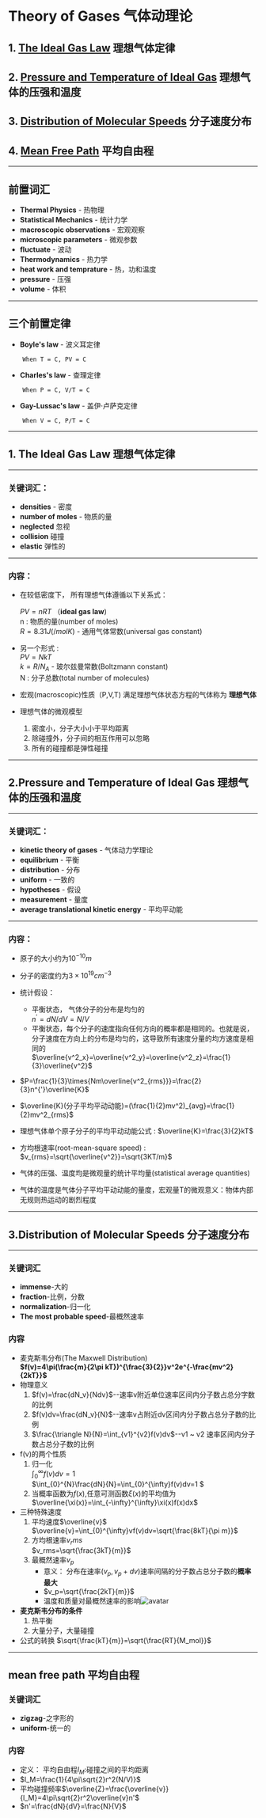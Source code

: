 # **Theory of Gases** 气体动理论
## 1. [**The Ideal Gas Law**](#1)  理想气体定律 
## 2. [**Pressure and Temperature of Ideal Gas**](#2) 理想气体的压强和温度
## 3. [**Distribution of Molecular Speeds**](#3) 分子速度分布
## 4. [**Mean Free Path**](#4) 平均自由程
***
## 前置词汇  
* **Thermal Physics** - 热物理
* **Statistical Mechanics** - 统计力学
* **macroscopic observations** - 宏观观察
* **microscopic parameters** - 微观参数
* **fluctuate** - 波动
* **Thermodynamics** - 热力学
* **heat work and temprature** - 热，功和温度
* **pressure** - 压强
* **volume** - 体积
***
## 三个前置定律
* **Boyle's law** - 波义耳定律
```
    When T = C, PV = C
```
* **Charles's law** - 查理定律
```
    When P = C, V/T = C
```
* **Gay-Lussac's law** - 盖伊·卢萨克定律
```
    When V = C, P/T = C
```
***
## 1. **The Ideal Gas Law** 理想气体定律 <span id = "1"> </span>  
***
### 关键词汇：
* **densities** - 密度
* **number of moles** - 物质的量
* **neglected** 忽视
* **collision** 碰撞
* **elastic** 弹性的
***
### 内容：
* 在较低密度下， 所有理想气体遵循以下关系式：

    $PV = nRT$   （**ideal gas law**)  
    n : 物质的量(number of moles)  
    $R = 8.31 J(/mol K)$ - 通用气体常数(universal gas constant)


* 另一个形式 :   
    $PV = NkT$  
    $k = R/N_A$ - 玻尔兹曼常数(Boltzmann constant)  
    N : 分子总数(total number of molecules)

* 宏观(macroscopic)性质（P,V,T) 满足理想气体状态方程的气体称为 **理想气体**
* 理想气体的微观模型
  1. 密度小，分子大小小于平均距离
  2. 除碰撞外，分子间的相互作用可以忽略
  3. 所有的碰撞都是弹性碰撞
***
## 2.**Pressure and Temperature of Ideal Gas** 理想气体的压强和温度 <span id= "2"></span>
***
### 关键词汇：
* **kinetic theory of gases** - 气体动力学理论
* **equilibrium** - 平衡
* **distribution** - 分布
* **uniform** - 一致的
* **hypotheses** - 假设
* **measurement** - 量度
* **average translational kinetic energy** - 平均平动能
***
### 内容：
* 原子的大小约为$10^{-10}m$
* 分子的密度约为$3\times10^{19} cm^{-3}$
* 统计假设：  
    * 平衡状态， 气体分子的分布是均匀的  
      $n^{'}=dN/dV =N/V$  
    * 平衡状态，每个分子的速度指向任何方向的概率都是相同的。也就是说，分子速度在方向上的分布是均匀的，这导致所有速度分量的均方速度是相同的  
        $\overline{v^2_x}=\overline{v^2_y}=\overline{v^2_z}=\frac{1}{3}\overline{v^2}$

* $P=\frac{1}{3}\times{Nm\overline{v^2_{rms}}}=\frac{2}{3}n^{'}\overline{K}$
* $\overline{K}(分子平均平动动能)=(\frac{1}{2}mv^2)_{avg}=\frac{1}{2}mv^2_{rms}$
* 理想气体单个原子分子的平均平动动能公式 : $\overline{K}=\frac{3}{2}kT$
* 方均根速率(root-mean-square speed) : $v_{rms}=\sqrt{\overline{v^2}}=\sqrt{3KT/m}$
* 气体的压强、温度均是微观量的统计平均量(statistical average quantities)
* 气体的温度是气体分子平均平动动能的量度，宏观量T的微观意义：物体内部无规则热运动的剧烈程度
***
## 3.**Distribution of Molecular Speeds** 分子速度分布 <span id = "3"></span>
***
### 关键词汇
* **immense**-大的
* **fraction**-比例，分数
* **normalization**-归一化
* **The most probable speed**-最概然速率
### 内容
* 麦克斯韦分布(The Maxwell Distribution)  
  **$f(v)=4\pi(\frac{m}{2\pi kT})^{\frac{3}{2}}v^2e^{-\frac{mv^2}{2kT}}$**
* 物理意义  
  1. $f(v)=\frac{dN_v}{Ndv}$--速率v附近单位速率区间内分子数占总分字数的比例
  2. $f(v)dv=\frac{dN_v}{N}$--速率v占附近dv区间内分子数占总分子数的比例
  3. $\frac{\triangle N}{N}=\int_{v1}^{v2}f(v)dv$--v1 ~ v2 速率区间内分子数占总分子数的比例
* f(v)的两个性质 
  1. 归一化  
     $\int_{0}^{\infty}f(v)dv=1$  
     $\int_{0}^{N}\frac{dN}{N}=\int_{0}^{\infty}f(v)dv=1 $
  2. 当概率函数为$f(x)$,任意可测函数$\xi(x)$的平均值为    
     $\overline{\xi(x)}=\int_{-\infty}^{\infty}\xi(x)f(x)dx$
* 三种特殊速度
  1. 平均速度$\overline{v}$  
     $\overline{v}=\int_{0}^{\infty}vf(v)dv=\sqrt{\frac{8kT}{\pi m}}$
  2. 方均根速率$v_rms$  
     $v_rms=\sqrt{\frac{3kT}{m}}$
  3. 最概然速率$v_p$
     * 意义： 分布在速率$(v_p,v_p+dv)$速率间隔的分子数占总分子数的**概率最大**
     * $v_p=\sqrt{\frac{2kT}{m}}$
     * 温度和质量对最概然速率的影响![avatar](img/最概然速率示意图.png)
 * **麦克斯韦分布的条件**
   1. 热平衡
   2. 大量分子，大量碰撞
 * 公式的转换
   $\sqrt{\frac{kT}{m}}=\sqrt{\frac{RT}{M_mol}}$
***
## **mean free path** 平均自由程 <span id="4" ></span>
### 关键词汇
* **zigzag**-之字形的
* **uniform**-统一的
### 内容
* 定义： 平均自由程$l_M$:碰撞之间的平均距离
* $l_M=\frac{1}{4\pi\sqrt{2}r^2(N/V)}$
* 平均碰撞频率$\overline{Z}=\frac{\overline{v}}{l_M}=4\pi\sqrt{2}r^2\overline{v}n'$
* $n'=\frac{dN}{dV}=\frac{N}{V}$
   
